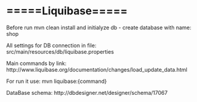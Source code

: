 <h1>=====Liquibase=====</h1>
<p/>Before run mvn clean install and initialyze db - create database with name: shop
<p/> All settings for DB connection in file: src/main/resources/db/liquibase.properties
<p/>Main commands by link: http://www.liquibase.org/documentation/changes/load_update_data.html
<p/> For run it use: mvn liquibase:{command}
<p/> DataBase schema: http://dbdesigner.net/designer/schema/17067
